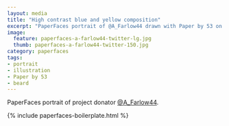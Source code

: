 ```yaml
---
layout: media
title: "High contrast blue and yellow composition"
excerpt: "PaperFaces portrait of @A_Farlow44 drawn with Paper by 53 on an iPad."
image: 
  feature: paperfaces-a-farlow44-twitter-lg.jpg
  thumb: paperfaces-a-farlow44-twitter-150.jpg
category: paperfaces
tags: 
- portrait
- illustration
- Paper by 53
- beard
---
```


PaperFaces portrait of project donator [@A_Farlow44](http://twitter.com/A_Farlow44).

{% include paperfaces-boilerplate.html %}